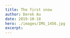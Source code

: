 ```yaml
---
title: The first snow
author: Derek Au
date: 2019-10-10
hero: ./images/IMG_1456.jpg
excerpt: 
---
```


